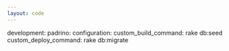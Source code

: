 ```yaml
---
layout: code
---
```


development:
    padrino:
        configuration:
            custom_build_command: rake db:seed
            custom_deploy_command: rake db:migrate
